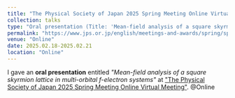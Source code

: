 ```yaml
---
title: "The Physical Society of Japan 2025 Spring Meeting Online Virtual Meeting"
collection: talks
type: "Oral presentation (Title: 'Mean-field analysis of a square skyrmion lattice in multi-orbital $f$-electron systems')"
permalink: "https://www.jps.or.jp/english/meetings-and-awards/spring/spring-meeting.html"
venue: "Online"
date: 2025.02.18-2025.02.21
location: "Online"
---
```


I gave an **oral presentation** entitled *"Mean-field analysis of a square skyrmion lattice in multi-orbital f-electron systems"* at ["The Physical Society of Japan 2025 Spring Meeting Online Virtual Meeting"](https://www.jps.or.jp/english/meetings-and-awards/spring/spring-meeting.html). @Online

